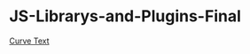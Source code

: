 # JS-Librarys-and-Plugins-Final

[Curve Text](https://circletype.labwire.ca/)

<a 
href="https://js-librarys-and-plugins.netlify.app/">


